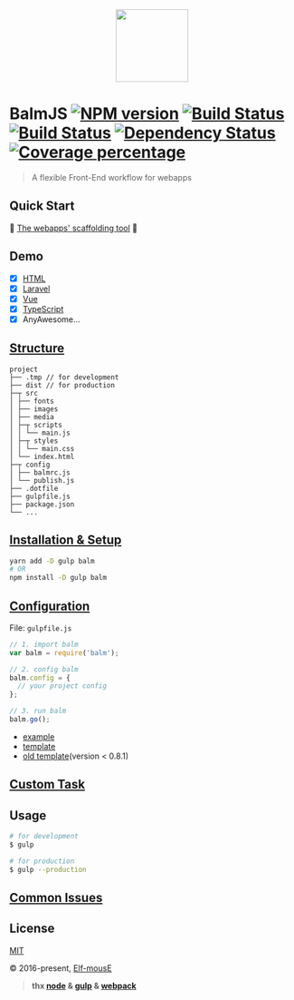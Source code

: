 <div align="center">
  <a href="http://balmjs.com/">
    <img width="128" heigth="128" src="http://balmjs.com/logo.png">
  </a>
</div>

# BalmJS [![NPM version][npm-image]][npm-url] [![Build Status][travis-image]][travis-url] [![Build Status][appveyor-image]][appveyor-url] [![Dependency Status][daviddm-image]][daviddm-url] [![Coverage percentage][coveralls-image]][coveralls-url]
> A flexible Front-End workflow for webapps

## Quick Start

👻 [The webapps' scaffolding tool](https://github.com/balmjs/balm-cli) 👻

## Demo

- [x] [HTML](https://github.com/balmjs/demo-html)
- [x] [Laravel](https://github.com/balmjs/demo-laravel)
- [x] [Vue](https://github.com/balmjs/demo-vue)
- [x] [TypeScript](https://github.com/balmjs/demo-ts)
- [x] AnyAwesome...

## [Structure](https://github.com/balmjs/demo-boilerplate)

```
project
├── .tmp // for development
├── dist // for production
├─┬ src
│ ├── fonts
│ ├── images
│ ├── media
│ ├─┬ scripts
│ │ └── main.js
│ ├─┬ styles
│ │ └── main.css
│ └── index.html
├─┬ config
│ ├── balmrc.js
│ └── publish.js
├── .dotfile
├── gulpfile.js
├── package.json
└── ...
```

## [Installation & Setup](https://github.com/balmjs/balm/blob/master/docs/installation.md)

```sh
yarn add -D gulp balm
# OR
npm install -D gulp balm
```

## [Configuration](https://github.com/balmjs/balm/blob/master/docs/configuration.md)

File: `gulpfile.js`

```js
// 1. import balm
var balm = require('balm');

// 2. config balm
balm.config = {
  // your project config
};

// 3. run balm
balm.go();
```

- [example](https://github.com/balmjs/balm/blob/master/docs/_gulpfile.js)
- [template](https://github.com/balmjs/balm/blob/master/docs/_index.html)
- [old template](https://github.com/balmjs/balm/blob/master/docs/_index-old.html)(version < 0.8.1)

## [Custom Task](https://github.com/balmjs/balm/blob/master/docs/custom-task.md)

## Usage

```sh
# for development
$ gulp

# for production
$ gulp --production
```

## [Common Issues](https://github.com/balmjs/balm/blob/master/docs/issues.md)

## License

[MIT](https://opensource.org/licenses/MIT)

© 2016-present, [Elf-mousE](http://elf-mouse.me/)


[npm-image]: https://badge.fury.io/js/balm.svg
[npm-url]: https://npmjs.org/package/balm
[travis-image]: https://travis-ci.org/balmjs/balm.svg?branch=master
[travis-url]: https://travis-ci.org/balmjs/balm
[appveyor-image]: https://ci.appveyor.com/api/projects/status/github/balmjs/balm?svg=true
[appveyor-url]: https://ci.appveyor.com/project/balmjs/balm
[daviddm-image]: https://david-dm.org/balmjs/balm.svg?theme=shields.io
[daviddm-url]: https://david-dm.org/balmjs/balm
[coveralls-image]: https://coveralls.io/repos/balmjs/balm/badge.svg
[coveralls-url]: https://coveralls.io/r/balmjs/balm


> __thx [node](https://nodejs.org/) & [gulp](http://gulpjs.com/) & [webpack](https://webpack.js.org/)__

